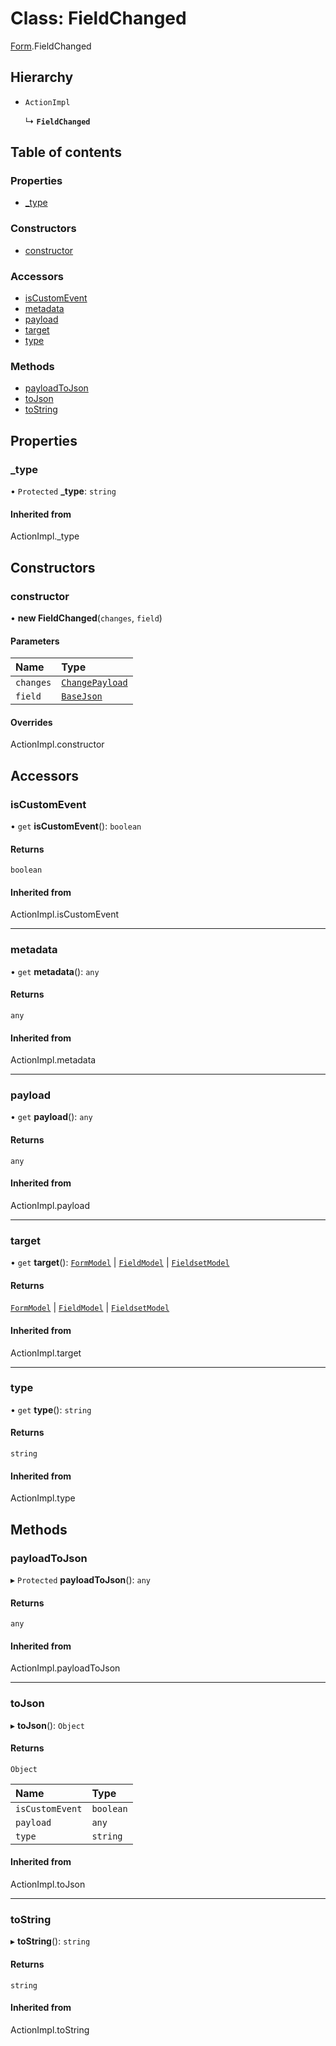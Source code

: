 # Class: FieldChanged

[Form](../modules/Form.md).FieldChanged

## Hierarchy

- `ActionImpl`

  ↳ **`FieldChanged`**

## Table of contents

### Properties

- [\_type](Form.FieldChanged.md#_type)

### Constructors

- [constructor](Form.FieldChanged.md#constructor)

### Accessors

- [isCustomEvent](Form.FieldChanged.md#iscustomevent)
- [metadata](Form.FieldChanged.md#metadata)
- [payload](Form.FieldChanged.md#payload)
- [target](Form.FieldChanged.md#target)
- [type](Form.FieldChanged.md#type)

### Methods

- [payloadToJson](Form.FieldChanged.md#payloadtojson)
- [toJson](Form.FieldChanged.md#tojson)
- [toString](Form.FieldChanged.md#tostring)

## Properties

### \_type

• `Protected` **\_type**: `string`

#### Inherited from

ActionImpl.\_type

## Constructors

### constructor

• **new FieldChanged**(`changes`, `field`)

#### Parameters

| Name | Type |
| :------ | :------ |
| `changes` | [`ChangePayload`](../modules/controller_Controller.md#changepayload) |
| `field` | [`BaseJson`](../modules/types_Json.md#basejson) |

#### Overrides

ActionImpl.constructor

## Accessors

### isCustomEvent

• `get` **isCustomEvent**(): `boolean`

#### Returns

`boolean`

#### Inherited from

ActionImpl.isCustomEvent

___

### metadata

• `get` **metadata**(): `any`

#### Returns

`any`

#### Inherited from

ActionImpl.metadata

___

### payload

• `get` **payload**(): `any`

#### Returns

`any`

#### Inherited from

ActionImpl.payload

___

### target

• `get` **target**(): [`FormModel`](../interfaces/types_Model.FormModel.md) \| [`FieldModel`](../interfaces/types_Model.FieldModel.md) \| [`FieldsetModel`](../interfaces/types_Model.FieldsetModel.md)

#### Returns

[`FormModel`](../interfaces/types_Model.FormModel.md) \| [`FieldModel`](../interfaces/types_Model.FieldModel.md) \| [`FieldsetModel`](../interfaces/types_Model.FieldsetModel.md)

#### Inherited from

ActionImpl.target

___

### type

• `get` **type**(): `string`

#### Returns

`string`

#### Inherited from

ActionImpl.type

## Methods

### payloadToJson

▸ `Protected` **payloadToJson**(): `any`

#### Returns

`any`

#### Inherited from

ActionImpl.payloadToJson

___

### toJson

▸ **toJson**(): `Object`

#### Returns

`Object`

| Name | Type |
| :------ | :------ |
| `isCustomEvent` | `boolean` |
| `payload` | `any` |
| `type` | `string` |

#### Inherited from

ActionImpl.toJson

___

### toString

▸ **toString**(): `string`

#### Returns

`string`

#### Inherited from

ActionImpl.toString
